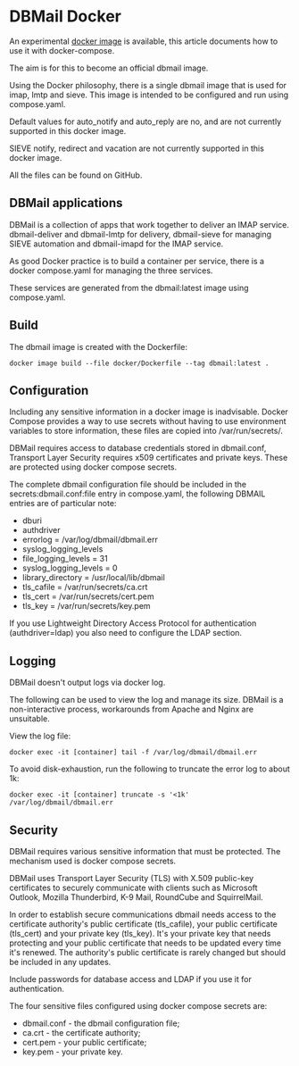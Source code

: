 # DBMail Docker

An experimental [docker image](https://hub.docker.com/r/alanhicks/dbmail)
is available, this article documents how to use it with docker-compose.

The aim is for this to become an official dbmail image.

Using the Docker philosophy, there is a single dbmail image that is used for
imap, lmtp and sieve. This image is intended to be configured and run using
compose.yaml.

Default values for auto_notify and auto_reply are no, and are not currently supported in this docker image.

SIEVE notify, redirect and vacation are not currently supported in this docker image.

All the files can be found on GitHub.

## DBMail applications

DBMail is a collection of apps that work together to deliver an IMAP service.
dbmail-deliver and dbmail-lmtp for delivery, dbmail-sieve for managing SIEVE
automation and dbmail-imapd for the IMAP service.

As good Docker practice is to build a container per service, there is a docker compose.yaml for managing the three services.

These services are generated from the dbmail:latest image using compose.yaml.

## Build

The dbmail image is created with the Dockerfile:

    docker image build --file docker/Dockerfile --tag dbmail:latest .

## Configuration

Including any sensitive information in a docker image is inadvisable.
Docker Compose provides a way to use secrets without having to use
environment variables to store information, these files are copied
into /var/run/secrets/.

DBMail requires access to database credentials stored in dbmail.conf,
Transport Layer Security requires x509 certificates and private keys.
These are protected using docker compose secrets.

The complete dbmail configuration file should be included in the
secrets:dbmail.conf:file entry in compose.yaml, the following DBMAIL
entries are of particular note:

* dburi
* authdriver
* errorlog = /var/log/dbmail/dbmail.err
* syslog_logging_levels
* file_logging_levels = 31
* syslog_logging_levels = 0
* library_directory = /usr/local/lib/dbmail
* tls_cafile = /var/run/secrets/ca.crt
* tls_cert = /var/run/secrets/cert.pem
* tls_key = /var/run/secrets/key.pem

If you use Lightweight Directory Access Protocol for authentication
(authdriver=ldap) you also need to configure the LDAP section.

## Logging

DBMail doesn't output logs via docker log.

The following can be used to view the log and manage its size. DBMail is a
non-interactive process, workarounds from Apache and Nginx are unsuitable.

View the log file:

    docker exec -it [container] tail -f /var/log/dbmail/dbmail.err

To avoid disk-exhaustion, run the following to truncate the error log to
about 1k:

    docker exec -it [container] truncate -s '<1k' /var/log/dbmail/dbmail.err

## Security

DBMail requires various sensitive information that must be protected. The
mechanism used is docker compose secrets.

DBMail uses Transport Layer Security (TLS) with X.509 public-key
certificates to securely communicate with clients such as Microsoft
Outlook, Mozilla Thunderbird, K-9 Mail, RoundCube and SquirrelMail.

In order to establish secure communications dbmail needs access to the
certificate authority's public certificate (tls_cafile), your public
certificate (tls_cert) and your private key (tls_key). It's your private
key that needs protecting and your public certificate that needs to be
updated every time it's renewed. The authority's public certificate is
rarely changed but should be included in any updates.

Include passwords for database access and LDAP if you use it for
authentication.

The four sensitive files configured using docker compose secrets are:

* dbmail.conf - the dbmail configuration file;
* ca.crt - the certificate authority;
* cert.pem - your public certificate;
* key.pem - your private key.

